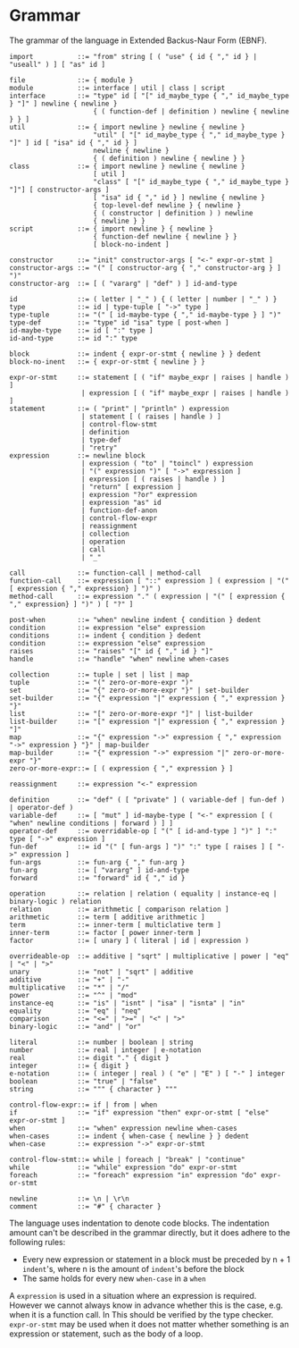 # Grammar

The grammar of the language in Extended Backus-Naur Form (EBNF).

    import           ::= "from" string [ ( "use" { id { "," id } | "useall" ) ] [ "as" id ]
    
    file             ::= { module }
    module           ::= interface | util | class | script
    interface        ::= "type" id [ "[" id_maybe_type { "," id_maybe_type } "]" ] newline { newline }
                         { ( function-def | definition ) newline { newline } } ]
    util             ::= { import newline } newline { newline }
                         "util" [ "[" id_maybe_type { "," id_maybe_type } "]" ] id [ "isa" id { "," id } ]
                         newline { newline }
                         { ( definition ) newline { newline } }
    class            ::= { import newline } newline { newline }
                         [ util ]
                         "class" [ "[" id_maybe_type { "," id_maybe_type } "]"] [ constructor-args ]
                         [ "isa" id { "," id } ] newline { newline }
                         { top-level-def newline } { newline }
                         { ( constructor | definition ) ) newline
                         { newline } }
    script           ::= { import newline } { newline }
                         { function-def newline { newline } }
                         [ block-no-indent ]
        
    constructor      ::= "init" constructor-args [ "<-" expr-or-stmt ]
    constructor-args ::= "(" [ constructor-arg { "," constructor-arg } ] ")"
    constructor-arg  ::= [ ( "vararg" | "def" ) ] id-and-type
    
    id               ::= ( letter | "_" ) { ( letter | number | "_" ) }
    type             ::= id | type-tuple [ "->" type ]
    type-tuple       ::= "(" [ id-maybe-type { "," id-maybe-type } ] ")" 
    type-def         ::= "type" id "isa" type [ post-when ]
    id-maybe-type    ::= id [ ":" type ]
    id-and-type      ::= id ":" type
    
    block            ::= indent { expr-or-stmt { newline } } dedent
    block-no-inent   ::= { expr-or-stmt { newline } }
    
    expr-or-stmt     ::= statement [ ( "if" maybe_expr | raises | handle ) ]
                      | expression [ ( "if" maybe_expr | raises | handle ) ]
    statement        ::= ( "print" | "println" ) expression 
                      | statement [ ( raises | handle ) ]
                      | control-flow-stmt
                      | definition
                      | type-def
                      | "retry"
    expression       ::= newline block
                      | expression ( "to" | "toincl" ) expression
                      | "(" expression ")" [ "->" expression ]
                      | expression [ ( raises | handle ) ]
                      | "return" [ expression ]
                      | expression "?or" expression
                      | expression "as" id
                      | function-def-anon
                      | control-flow-expr 
                      | reassignment
                      | collection
                      | operation
                      | call
                      | "_"
                     
    call             ::= function-call | method-call
    function-call    ::= expression [ "::" expression ] ( expression | "(" [ expression { "," expression} ] ")" )
    method-call      ::= expression "." ( expression | "(" [ expression { "," expression} ] ")" ) [ "?" ]
                    
    post-when        ::= "when" newline indent { condition } dedent
    condition        ::= expression "else" expression
    conditions       ::= indent { condition } dedent
    condition        ::= expression "else" expression
    raises           ::= "raises" "[" id { "," id } "]"
    handle           ::= "handle" "when" newline when-cases
    
    collection       ::= tuple | set | list | map
    tuple            ::= "(" zero-or-more-expr ")"
    set              ::= "{" zero-or-more-expr "}" | set-builder
    set-builder      ::= "{" expression "|" expression { "," expression } "}"
    list             ::= "[" zero-or-more-expr "]" | list-builder
    list-builder     ::= "[" expression "|" expression { "," expression } "]"
    map              ::= "{" expression "->" expression { "," expression "->" expression } "}" | map-builder
    map-builder      ::= "{" expression "->" expression "|" zero-or-more-expr "}"
    zero-or-more-expr::= [ ( expression { "," expression } ]
    
    reassignment     ::= expression "<-" expression
    
    definition       ::= "def" ( [ "private" ] ( variable-def | fun-def ) | operator-def )
    variable-def     ::= [ "mut" ] id-maybe-type [ "<-" expression [ ( "when" newline conditions | forward ) ] ]
    operator-def     ::= overridable-op [ "(" [ id-and-type ] ")" ] ":" type [ "->" expression ]
    fun-def          ::= id "(" [ fun-args ] ")" ":" type [ raises ] [ "->" expression ]
    fun-args         ::= fun-arg { "," fun-arg }
    fun-arg          ::= [ "vararg" ] id-and-type
    forward          ::= "forward" id { "," id }

    operation        ::= relation | relation ( equality | instance-eq | binary-logic ) relation
    relation         ::= arithmetic [ comparison relation ]
    arithmetic       ::= term [ additive arithmetic ]
    term             ::= inner-term [ multiclative term ]
    inner-term       ::= factor [ power inner-term ]
    factor           ::= [ unary ] ( literal | id | expression )
    
    overrideable-op  ::= additive | "sqrt" | multiplicative | power | "eq" | "<" | ">"
    unary            ::= "not" | "sqrt" | additive 
    additive         ::= "+" | "-"
    multiplicative   ::= "*" | "/"
    power            ::= "^" | "mod"
    instance-eq      ::= "is" | "isnt" | "isa" | "isnta" | "in"
    equality         ::= "eq" | "neq"
    comparison       ::= "<=" | ">=" | "<" | ">"
    binary-logic     ::= "and" | "or"
    
    literal          ::= number | boolean | string
    number           ::= real | integer | e-notation
    real             ::= digit "." { digit }
    integer          ::= { digit }
    e-notation       ::= ( integer | real ) ( "e" | "E" ) [ "-" ] integer
    boolean          ::= "true" | "false"
    string           ::= """ { character } """
                                     
    control-flow-expr::= if | from | when
    if               ::= "if" expression "then" expr-or-stmt [ "else" expr-or-stmt ]
    when             ::= "when" expression newline when-cases
    when-cases       ::= indent { when-case { newline } } dedent
    when-case        ::= expression "->" expr-or-stmt
    
    control-flow-stmt::= while | foreach | "break" | "continue"
    while            ::= "while" expression "do" expr-or-stmt
    foreach          ::= "foreach" expression "in" expression "do" expr-or-stmt
    
    newline          ::= \n | \r\n
    comment          ::= "#" { character }

The language uses indentation to denote code blocks. The indentation amount can't be described in the grammar directly, 
but it does adhere to the following rules:

* Every new expression or statement in a block must be preceded by n + 1 `indent`'s, where n is the amount of 
  `indent`'s before the block
* The same holds for every new `when-case` in a `when`

A `expression` is used in a situation where an expression is required. However we cannot always know in advance whether
this is the case, e.g. when it is a function call. In This should be verified by the type checker.
`expr-or-stmt` may be used when it does not matter whether something is an expression or statement, such as the body of
a loop.
               